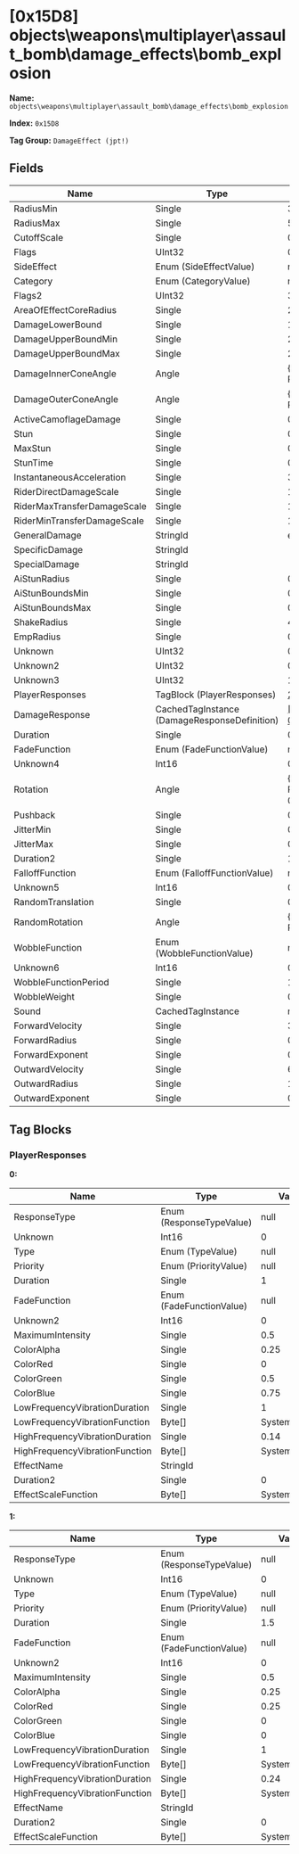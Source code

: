 # [0x15D8] objects\weapons\multiplayer\assault_bomb\damage_effects\bomb_explosion

**Name:** ```objects\weapons\multiplayer\assault_bomb\damage_effects\bomb_explosion```

**Index:** ```0x15D8```

**Tag Group:** ```DamageEffect (jpt!)```

## Fields

Name	| Type	| Value
---	|---	|---	|
RadiusMin	|Single	|3
RadiusMax	|Single	|5
CutoffScale	|Single	|0
Flags	|UInt32	|0
SideEffect	|Enum (SideEffectValue)	|null
Category	|Enum (CategoryValue)	|null
Flags2	|UInt32	|32
AreaOfEffectCoreRadius	|Single	|2
DamageLowerBound	|Single	|100
DamageUpperBoundMin	|Single	|250
DamageUpperBoundMax	|Single	|250
DamageInnerConeAngle	|Angle	|{ Degrees: 0, Radians: 0 }
DamageOuterConeAngle	|Angle	|{ Degrees: 0, Radians: 0 }
ActiveCamoflageDamage	|Single	|0.1
Stun	|Single	|0
MaxStun	|Single	|0
StunTime	|Single	|0
InstantaneousAcceleration	|Single	|3
RiderDirectDamageScale	|Single	|1
RiderMaxTransferDamageScale	|Single	|1
RiderMinTransferDamageScale	|Single	|1
GeneralDamage	|StringId	|explosion_large
SpecificDamage	|StringId	|
SpecialDamage	|StringId	|
AiStunRadius	|Single	|0
AiStunBoundsMin	|Single	|0
AiStunBoundsMax	|Single	|0
ShakeRadius	|Single	|40
EmpRadius	|Single	|0
Unknown	|UInt32	|0
Unknown2	|UInt32	|0
Unknown3	|UInt32	|1065353216
PlayerResponses	|TagBlock (PlayerResponses)	|[2](#playerresponses)
DamageResponse	|CachedTagInstance (DamageResponseDefinition)	|[[0x1944] 0x00001944](../DamageResponseDefinition/1944.md)
Duration	|Single	|0.5
FadeFunction	|Enum (FadeFunctionValue)	|null
Unknown4	|Int16	|0
Rotation	|Angle	|{ Degrees: 0.7, Radians: 0.0122173 }
Pushback	|Single	|0.3
JitterMin	|Single	|0
JitterMax	|Single	|0
Duration2	|Single	|1
FalloffFunction	|Enum (FalloffFunctionValue)	|null
Unknown5	|Int16	|0
RandomTranslation	|Single	|0.05
RandomRotation	|Angle	|{ Degrees: 0, Radians: 0 }
WobbleFunction	|Enum (WobbleFunctionValue)	|null
Unknown6	|Int16	|0
WobbleFunctionPeriod	|Single	|1
WobbleWeight	|Single	|0
Sound	|CachedTagInstance	|null
ForwardVelocity	|Single	|35
ForwardRadius	|Single	|0.5
ForwardExponent	|Single	|0.5
OutwardVelocity	|Single	|6
OutwardRadius	|Single	|1
OutwardExponent	|Single	|0.5


## Tag Blocks

### PlayerResponses

**0:**

Name	| Type	| Value
---	|---	|---	|
ResponseType	|Enum (ResponseTypeValue)	|null
Unknown	|Int16	|0
Type	|Enum (TypeValue)	|null
Priority	|Enum (PriorityValue)	|null
Duration	|Single	|1
FadeFunction	|Enum (FadeFunctionValue)	|null
Unknown2	|Int16	|0
MaximumIntensity	|Single	|0.5
ColorAlpha	|Single	|0.25
ColorRed	|Single	|0
ColorGreen	|Single	|0.5
ColorBlue	|Single	|0.75
LowFrequencyVibrationDuration	|Single	|1
LowFrequencyVibrationFunction	|Byte[]	|System.Byte[]
HighFrequencyVibrationDuration	|Single	|0.14
HighFrequencyVibrationFunction	|Byte[]	|System.Byte[]
EffectName	|StringId	|
Duration2	|Single	|0
EffectScaleFunction	|Byte[]	|System.Byte[]


**1:**

Name	| Type	| Value
---	|---	|---	|
ResponseType	|Enum (ResponseTypeValue)	|null
Unknown	|Int16	|0
Type	|Enum (TypeValue)	|null
Priority	|Enum (PriorityValue)	|null
Duration	|Single	|1.5
FadeFunction	|Enum (FadeFunctionValue)	|null
Unknown2	|Int16	|0
MaximumIntensity	|Single	|0.5
ColorAlpha	|Single	|0.25
ColorRed	|Single	|0.25
ColorGreen	|Single	|0
ColorBlue	|Single	|0
LowFrequencyVibrationDuration	|Single	|1
LowFrequencyVibrationFunction	|Byte[]	|System.Byte[]
HighFrequencyVibrationDuration	|Single	|0.24
HighFrequencyVibrationFunction	|Byte[]	|System.Byte[]
EffectName	|StringId	|
Duration2	|Single	|0
EffectScaleFunction	|Byte[]	|System.Byte[]


